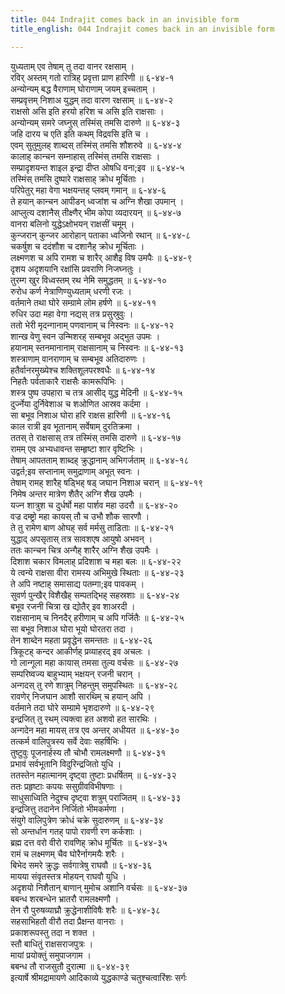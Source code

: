 ```yaml
---
title: 044 Indrajit comes back in an invisible form
title_english: 044 Indrajit comes back in an invisible form

---
```


<div class="audioEmbed"  caption="श्रीराम-हरिसीताराममूर्ति-घनपाठिभ्यां वचनम्" src="https://archive.org/download/Ramayana-recitation-Sriram-harisItArAmamUrti-Ghanapaati-v2/Kanda_6/Kanda_6_YK-044-Indrajit_comes_back_in_an_invisible_form_0.mp3"></div>

युध्यताम् एव तेषाम् तु तदा वानर रक्षसाम् ।  
रविर् अस्तम् गतो रात्रिह् प्रवृत्ता प्राण हारिणी ॥ ६-४४-१  
अन्योन्यम् बद्ध वैराणाम् घोराणाम् जयम् इच्चताम् ।  
सम्प्रवृत्तम् निशाअ युद्धम् तदा वारण रक्षसाम् ॥ ६-४४-२  
राक्षसो असि इति हरयो हरिश च असि इति राक्षसाः ।  
अन्योन्यम् समरे जघ्नुस् तस्मिंस् तमसि दारुणे ॥ ६-४४-३  
जहि दारय च एति इति कथम् विद्रवसि इति च ।  
एवम् सुतुमुलह् शाब्दस् तस्मिंस् तमसि शौशरुवे ॥ ६-४४-४  
कालाह् कान्चन सम्नाहास् तस्मिंस् तमसि राक्षसाः ।  
सम्प्रादृशयन्त शाइल इन्द्रा दीप्त ओषधि वना;इव ॥ ६-४४-५  
तस्मिंस् तमसि दुष्पारे राक्षसाह् क्रोध मूर्चिताः ।  
परिपेतुर् महा वेगा भक्षयन्तह् प्लवम् गमान् ॥ ६-४४-६  
ते हयान् कान्चन आपीडन् ध्वजांश च अग्नि शैखा उपमान् ।  
आप्लुत्य दशानैस् तीक्ष्णैर् भीम कोपा व्यदारयन् ॥ ६-४४-७  
वानरा बलिनो युद्धेऽक्षोभयन् राक्षसीं चमूम् ।  
कुन्जरान् कुन्जर आरोहान् पताका ध्वजिनो रथान् ॥ ६-४४-८  
चकर्षुश च ददंशौश च दशानैह् क्रोध मूर्चिताः ।  
लक्ष्मणश च अपि रामश च शारैर् आशैइ विष उमपैः ॥ ६-४४-९  
दृशय अदृशयानि रक्षांसि प्रवराणि निजघ्नतुः ।  
तुरम्ग खुर विध्वस्तम् रथ नेमि समुद्धतम् ॥ ६-४४-१०  
रुरोध कर्ण नेत्राणिण्युध्यताम् धरणी रजः ।  
वर्तमाने तथा घोरे सम्ग्रामे लोम हर्षणे ॥ ६-४४-११  
रुधिर उदा महा वेगा नद्यस् तत्र प्रसुस्रुवुः ।  
ततो भेरी मृदन्गानाम् पणवानाम् च निस्वनः ॥ ६-४४-१२  
शान्ख वेणु स्वन उन्मिशरह् सम्बभूव अद्भुत उपमः ।  
हयानाम् स्तनमानानाम् राक्षसानाम् च निस्वनः ॥ ६-४४-१३  
शस्त्राणाम् वानराणाम् च सम्बभूव अतिदारुणः ।  
हतैर्वानरमुख्येश्च शक्तिशूलपरश्वधैः ॥ ६-४४-१४  
निहतैः पर्वताकारै राक्षसैः कामरूपिभिः ।  
शस्त्र पुष्प उपहारा च तत्र आसीद् युद्ध मेदिनी ॥ ६-४४-१५  
दुर्ज्नेया दुर्निवेशाअ च शओणित आस्रव कर्दमा ।  
सा बभूव निशाअ घोरा हरि राक्षस हारिणी ॥ ६-४४-१६  
काल रात्री इव भूतानाम् सर्वेषाम् दुरतिक्रमा ।  
ततस् ते राक्षसास् तत्र तस्मिंस् तमसि दारुणे ॥ ६-४४-१७  
रामम् एव अभ्यधावन्त सम्हृष्टा शार वृष्टिभिः ।  
तेषाम् आपतताम् शाब्दह् क्रुद्धानाम् अभिगर्जताम् ॥ ६-४४-१८  
उद्वर्त;इव सप्तानाम् समुद्राणाम् अभूत् स्वनः ।  
तेषाम् रामह् शारैह् षड्भिह् षड् जघान निशाअ चरान् ॥ ६-४४-१९  
निमेष अन्तर मात्रेण शैतैर् अग्नि शैख उपमैः ।  
यज्न शात्रुश च दुर्धर्षो महा पार्शव महा उदरौ ॥ ६-४४-२०  
वज्र दम्ष्ट्रो महा कायस् तौ च उभौ शौक सारणौ ।  
ते तु रामेण बाण ओघह् सर्व मर्मसु ताडिताः ॥ ६-४४-२१  
युद्धाद् अपसृतास् तत्र सावशएष आयुषो अभवन् ।  
ततः कान्चन चित्र अन्गैह् शारैर् अग्नि शैख उपमैः ।  
दिशाश चकार विमलाह् प्रदिशाश च महा बलः ॥ ६-४४-२२  
ये त्वन्ये राक्षसा वीरा रामस्य अभिमुखे स्थिताः ॥ ६-४४-२३  
ते अपि नष्टाह् समासाद्य पतम्गा;इव पावकम् ।  
सुवर्ण पुन्खैर् विशैखैह् सम्पतद्भिह् सहस्रशाः ॥ ६-४४-२४  
बभूव रजनी चित्रा ख द्योतैर् इव शाअरदी ।  
राक्षसानाम् च निनदैर् हरीणाम् च अपि गर्जितैः ॥ ६-४४-२५  
सा बभूव निशाअ घोरा भूयो घोरतरा तदा ।  
तेन शाब्देन महता प्रवृद्धेन समन्ततः ॥ ६-४४-२६  
त्रिकूटह् कन्दर आकीर्णह् प्रव्याहरद् इव अचलः ।  
गो लान्गूला महा कायास् तमसा तुल्य वर्चसः ॥ ६-४४-२७  
सम्परिष्वज्य बाहुभ्याम् भक्षयन् रजनी चरान् ।  
अन्गदस् तु रणे शात्रुम् निहन्तुम् समुपस्थितः ॥ ६-४४-२८  
रावणेर् निजघान आशौ सारथिम् च हयान् अपि ।  
वर्तमाने तदा घोरे सम्ग्रामे भृशदारुणे ॥ ६-४४-२९  
इन्द्रजित् तु रथम् त्यक्त्वा हत अशवो हत सारथिः ।  
अन्गदेन महा मायस् तत्र एव अन्तर् अधीयत ॥ ६-४४-३०  
तत्कर्म वालिपुत्रस्य सर्वे देवाः सहर्षिभिः ।  
तुष्टुवुः पूजनार्हस्य तौ चोभौ रामलक्ष्मणौ ॥ ६-४४-३१  
प्रभावं सर्वभूतानि विदुरिन्द्रजितो युधि ।  
ततस्तेन महात्मानम् दृष्ट्वा तुष्टाः प्रधर्षितम् ॥ ६-४४-३२  
ततः प्रहृष्टाः कपयः ससुग्रीवविभीषणाः ।  
साधुसाध्विति नेदुश्च दृष्ट्वा शत्रुम् पराजितम् ॥ ६-४४-३३  
इन्द्रजित्तु तदानेन निर्जितो भीमकर्मणा ।  
संयुगे वालिपुत्रेण क्रोधं चक्रे सुदारुणम् ॥ ६-४४-३४  
सो अन्तर्धान गतह् पापो रावणी रण कर्कशाः ।  
ब्रह्म दत्त वरो वीरो रावणिह् क्रोध मूर्चितः ॥ ६-४४-३५  
रामं च लक्ष्मणम् चैव घोरैर्नागमयैः शरैः ।  
बिभेद समरे क्रुद्धः सर्वगात्रेषु राघवौ ॥ ६-४४-३६  
मायया संवृतस्तत्र मोहयन् राघवौ युधि ।  
अदृशयो निशैतान् बाणान् मुमोच अशानि वर्चसः ॥ ६-४४-३७  
बबन्ध शरबन्धेन भ्रातरौ रामलक्ष्मणौ ।  
तेन रौ पुरुषव्याघ्रौ क्रुद्धेनाशीविषैः शरैः ॥ ६-४४-३८  
सहसाभिहतौ वीरौ तदा प्रैक्षन्त वानराः ।  
प्रकाशरूपस्तु तदा न शक्त ।  
स्तौ बाधितुं राक्षसराजपुत्रः ।  
मायां प्रयोक्तुं समुपाजगाम ।  
बबन्ध तौ राजसुतौ दुरात्मा ॥ ६-४४-३९  
इत्यार्षे श्रीमद्रामायणे आदिकाव्ये युद्धकाण्डे चतुश्चत्वारिंशः सर्गः